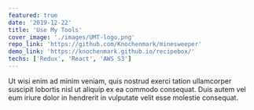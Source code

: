 ```yaml
---
featured: true
date: '2019-12-22'
title: 'Use My Tools'
cover_image: './images/UMT-logo.png'
repo_link: 'https://github.com/Knochenmark/minesweeper'
demo_link: 'https://knochenmark.github.io/recipebox/'
techs: ['Redux', 'React', 'AWS S3']
---
```


Ut wisi enim ad minim veniam, quis nostrud exerci tation ullamcorper suscipit lobortis nisl ut aliquip ex ea commodo consequat. Duis autem vel eum iriure dolor in hendrerit in vulputate velit esse molestie consequat.
